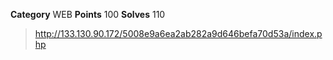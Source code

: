 **Category** WEB
**Points** 100
**Solves** 110

> http://133.130.90.172/5008e9a6ea2ab282a9d646befa70d53a/index.php
